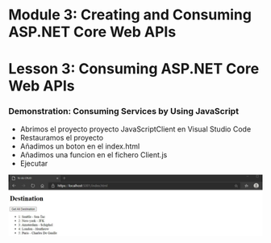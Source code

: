 # Module 3: Creating and Consuming ASP.NET Core Web APIs

# Lesson 3: Consuming ASP.NET Core Web APIs 

### Demonstration: Consuming Services by Using JavaScript

- Abrimos el proyecto proyecto JavaScriptClient en Visual Studio Code 
- Restauramos el proyecto
- Añadimos un boton en el index.html
- Añadimos una funcion en el fichero Client.js
- Ejecutar



![](./img/Captura1.jpg)

